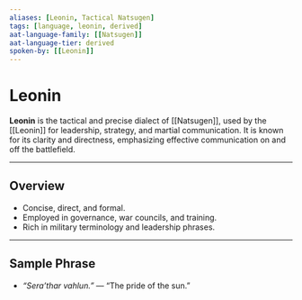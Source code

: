 ```yaml
---
aliases: [Leonin, Tactical Natsugen]
tags: [language, leonin, derived]
aat-language-family: [[Natsugen]]
aat-language-tier: derived
spoken-by: [[Leonin]]
---
```


# Leonin

**Leonin** is the tactical and precise dialect of [[Natsugen]], used by the [[Leonin]] for leadership, strategy, and martial communication. It is known for its clarity and directness, emphasizing effective communication on and off the battlefield.

---

## Overview

- Concise, direct, and formal.
- Employed in governance, war councils, and training.
- Rich in military terminology and leadership phrases.

---

## Sample Phrase

- *“Sera’thar vahlun.”* — “The pride of the sun.”
